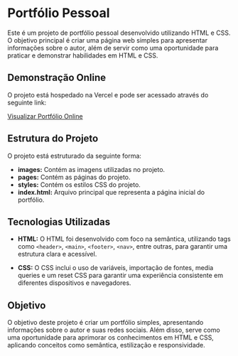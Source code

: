 # Portfólio Pessoal

Este é um projeto de portfólio pessoal desenvolvido utilizando HTML e CSS. O objetivo principal é criar uma página web simples para apresentar informações sobre o autor, além de servir como uma oportunidade para praticar e demonstrar habilidades em HTML e CSS.

## Demonstração Online

O projeto está hospedado na Vercel e pode ser acessado através do seguinte link:

[Visualizar Portfólio Online](https://portfolio-luiz-martins-simples.vercel.app/index.html)


## Estrutura do Projeto

O projeto está estruturado da seguinte forma:

- **images:** Contém as imagens utilizadas no projeto.
- **pages:** Contém as páginas do projeto.
- **styles:** Contém os estilos CSS do projeto.
- **index.html:** Arquivo principal que representa a página inicial do portfólio.

## Tecnologias Utilizadas

- **HTML:** O HTML foi desenvolvido com foco na semântica, utilizando tags como `<header>`, `<main>`, `<footer>`, `<nav>`, entre outras, para garantir uma estrutura clara e acessível.
  
- **CSS:** O CSS inclui o uso de variáveis, importação de fontes, media queries e um reset CSS para garantir uma experiência consistente em diferentes dispositivos e navegadores.

## Objetivo

O objetivo deste projeto é criar um portfólio simples, apresentando informações sobre o autor e suas redes sociais. Além disso, serve como uma oportunidade para aprimorar os conhecimentos em HTML e CSS, aplicando conceitos como semântica, estilização e responsividade.